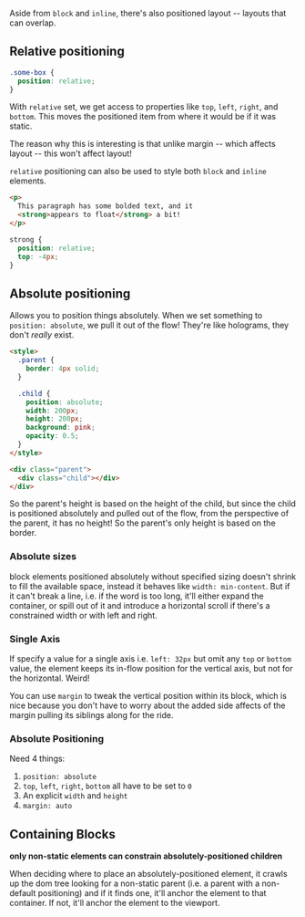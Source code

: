 Aside from `block` and `inline`, there's also positioned layout -- layouts that can overlap.

## Relative positioning

```scss
.some-box {
  position: relative;
}
```

With `relative` set, we get access to properties like `top`, `left`, `right`, and `bottom`.
This moves the positioned item from where it would be if it was static.

The reason why this is interesting is that unlike margin -- which affects layout -- this won't affect layout!

`relative` positioning can also be used to style both `block` and `inline` elements.

```html
<p>
  This paragraph has some bolded text, and it
  <strong>appears to float</strong> a bit!
</p>
```

```scss
strong {
  position: relative;
  top: -4px;
}
```

## Absolute positioning

Allows you to position things absolutely. When we set something to `position: absolute`, we pull it out of the flow! They're like holograms, they don't _really_ exist.

```html
<style>
  .parent {
    border: 4px solid;
  }

  .child {
    position: absolute;
    width: 200px;
    height: 200px;
    background: pink;
    opacity: 0.5;
  }
</style>

<div class="parent">
  <div class="child"></div>
</div>
```

So the parent's height is based on the height of the child, but since the child is positioned absolutely and pulled out of the flow, from the perspective of the parent, it has no height! So the parent's only height is based on the border.

### Absolute sizes

block elements positioned absolutely without specified sizing doesn't shrink to fill the available space, instead it behaves like `width: min-content`. But if it can't break a line, i.e. if the word is too long, it'll either expand the container, or spill out of it and introduce a horizontal scroll if there's a constrained width or with left and right.

### Single Axis

If specify a value for a single axis i.e. `left: 32px` but omit any `top` or `bottom` value, the element keeps its in-flow position for the vertical axis, but not for the horizontal. Weird!

You can use `margin` to tweak the vertical position within its block, which is nice because you don't have to worry about the added side affects of the margin pulling its siblings along for the ride.

### Absolute Positioning

Need 4 things:

1. `position: absolute`
2. `top`, `left`, `right`, `bottom` all have to be set to `0`
3. An explicit `width` and `height`
4. `margin: auto`

## Containing Blocks

**only non-static elements can constrain absolutely-positioned children**

When deciding where to place an absolutely-positioned element, it crawls up the dom tree looking for a non-static parent (i.e. a parent with a non-default positioning) and if it finds one, it'll anchor the element to that container. If not, it'll anchor the element to the viewport.
